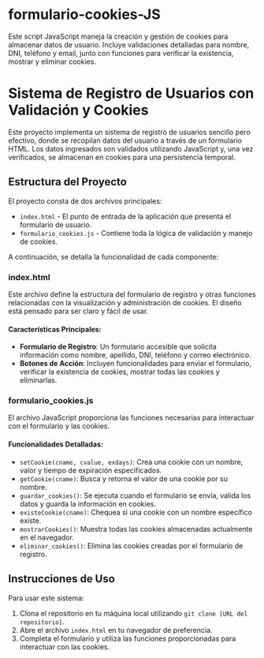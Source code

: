# formulario-cookies-JS
Este script JavaScript maneja la creación y gestión de cookies para almacenar datos de usuario. Incluye validaciones detalladas para nombre, DNI, teléfono y email, junto con funciones para verificar la existencia, mostrar y eliminar cookies.

# Sistema de Registro de Usuarios con Validación y Cookies

Este proyecto implementa un sistema de registro de usuarios sencillo pero efectivo, donde se recopilan datos del usuario a través de un formulario HTML. Los datos ingresados son validados utilizando JavaScript y, una vez verificados, se almacenan en cookies para una persistencia temporal.

## Estructura del Proyecto

El proyecto consta de dos archivos principales:

- `index.html` - El punto de entrada de la aplicación que presenta el formulario de usuario.
- `formulario_cookies.js` - Contiene toda la lógica de validación y manejo de cookies.

A continuación, se detalla la funcionalidad de cada componente:

### index.html

Este archivo define la estructura del formulario de registro y otras funciones relacionadas con la visualización y administración de cookies. El diseño está pensado para ser claro y fácil de usar.

#### Características Principales:

- **Formulario de Registro**: Un formulario accesible que solicita información como nombre, apellido, DNI, teléfono y correo electrónico.
- **Botones de Acción**: Incluyen funcionalidades para enviar el formulario, verificar la existencia de cookies, mostrar todas las cookies y eliminarlas.

### formulario_cookies.js

El archivo JavaScript proporciona las funciones necesarias para interactuar con el formulario y las cookies.

#### Funcionalidades Detalladas:

- `setCookie(cname, cvalue, exdays)`: Crea una cookie con un nombre, valor y tiempo de expiración especificados.
- `getCookie(cname)`: Busca y retorna el valor de una cookie por su nombre.
- `guardar_cookies()`: Se ejecuta cuando el formulario se envía, valida los datos y guarda la información en cookies.
- `existeCookie(cname)`: Chequea si una cookie con un nombre específico existe.
- `mostrarCookies()`: Muestra todas las cookies almacenadas actualmente en el navegador.
- `eliminar_cookies()`: Elimina las cookies creadas por el formulario de registro.

## Instrucciones de Uso

Para usar este sistema:

1. Clona el repositorio en tu máquina local utilizando `git clone [URL del repositorio]`.
2. Abre el archivo `index.html` en tu navegador de preferencia.
3. Completa el formulario y utiliza las funciones proporcionadas para interactuar con las cookies.
